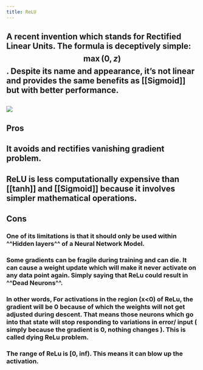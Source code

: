 ```yaml
---
title: ReLU
---
```


## A recent invention which stands for **Rectified Linear Units**. The formula is deceptively simple: $$\max(0,z)$$. Despite its name and appearance, it’s not linear and provides the same benefits as [[Sigmoid]] but with better performance.
## ![](https://firebasestorage.googleapis.com/v0/b/firescript-577a2.appspot.com/o/imgs%2Fapp%2FSLAM%2FIjmPuHK1KZ.png?alt=media&token=b7191d02-c6c5-4e99-9817-08f2ef256b46)
## Pros
## It avoids and rectifies vanishing gradient problem.
## **ReLU** is less computationally expensive than [[tanh]] and [[Sigmoid]] because it involves simpler mathematical operations.
## Cons
### One of its limitations is that it should only be used within ^^Hidden layers^^ of a Neural Network Model.
### Some gradients can be fragile during training and can die. It can cause a weight update which will make it never activate on any data point again. Simply saying that ReLu could result in ^^Dead Neurons^^.
### In other words, For activations in the region (x<0) of ReLu, the gradient will be 0 because of which the weights will not get adjusted during descent. That means those neurons which go into that state will stop responding to variations in error/ input ( simply because the gradient is 0, nothing changes ). This is called **dying ReLu problem**.
### The range of ReLu is [0, inf). This means it can blow up the activation.
